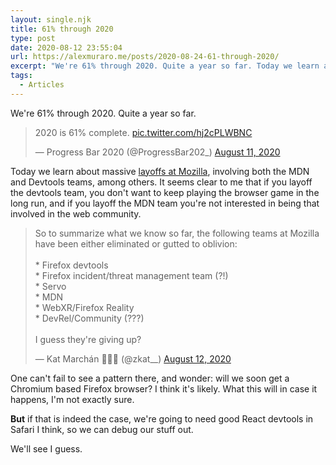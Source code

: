 ```yaml
---
layout: single.njk
title: 61% through 2020
type: post
date: 2020-08-12 23:55:04
url: https://alexmuraro.me/posts/2020-08-24-61-through-2020/
excerpt: "We're 61% through 2020. Quite a year so far. Today we learn about massive layoffs at Mozilla, involving both the MDN and Devtools team among others."
tags:
  - Articles
---
```


We're 61% through 2020. Quite a year so far.

<blockquote class="twitter-tweet"><p lang="en" dir="ltr">2020 is 61% complete. <a href="https://t.co/hj2cPLWBNC">pic.twitter.com/hj2cPLWBNC</a></p>&mdash; Progress Bar 2020 (@ProgressBar202_) <a href="https://twitter.com/ProgressBar202_/status/1293068133658484736?ref_src=twsrc%5Etfw">August 11, 2020</a></blockquote> <script async src="https://platform.twitter.com/widgets.js" charset="utf-8"></script>

Today we learn about massive [layoffs at Mozilla](https://www.theverge.com/2020/8/11/21363424/mozilla-layoffs-quarter-staff-250-people-new-revenue-focus), involving both the MDN and Devtools teams, among others. It seems clear to me that if you layoff the devtools team, you don't want to keep playing the browser game in the long run, and if you layoff the MDN team you're not interested in being that involved in the web community.

<blockquote class="twitter-tweet"><p lang="en" dir="ltr">So to summarize what we know so far, the following teams at Mozilla have been either eliminated or gutted to oblivion:<br><br>* Firefox devtools<br>* Firefox incident/threat management team (?!)<br>* Servo<br>* MDN<br>* WebXR/Firefox Reality<br>* DevRel/Community (???)<br><br>I guess they&#39;re giving up?</p>&mdash; Kat Marchán 🍑🍑🍑 (@zkat__) <a href="https://twitter.com/zkat__/status/1293585676336693253?ref_src=twsrc%5Etfw">August 12, 2020</a></blockquote> <script async src="https://platform.twitter.com/widgets.js" charset="utf-8"></script>

One can't fail to see a pattern there, and wonder: will we soon get a Chromium based Firefox browser? I think it's likely.
What this will in case it happens, I'm not exactly sure.

**But** if that is indeed the case, we're going to need good React devtools in Safari I think, so we can debug our stuff out.

We'll see I guess.
